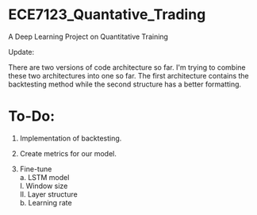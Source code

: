 # ECE7123_Quantative_Trading
 A Deep Learning Project on Quantitative Training

Update:

There are two versions of code architecture so far. I'm trying to combine these two architectures into one so far. The first architecture contains the backtesting method while the second structure has a better formatting.


# To-Do:  
1. Implementation of backtesting.

2. Create metrics for our model.

3. Fine-tune   
  a. LSTM model  
      I. Window size  
      II. Layer structure  
  b. Learning rate  
  
